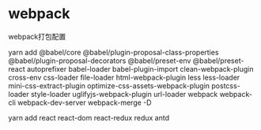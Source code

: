 # webpack
webpack打包配置

yarn add @babel/core @babel/plugin-proposal-class-properties @babel/plugin-proposal-decorators @babel/preset-env @babel/preset-react autoprefixer babel-loader babel-plugin-import clean-webpack-plugin cross-env css-loader file-loader html-webpack-plugin less less-loader mini-css-extract-plugin optimize-css-assets-webpack-plugin postcss-loader style-loader uglifyjs-webpack-plugin url-loader webpack webpack-cli webpack-dev-server webpack-merge -D

yarn add react react-dom react-redux redux antd
